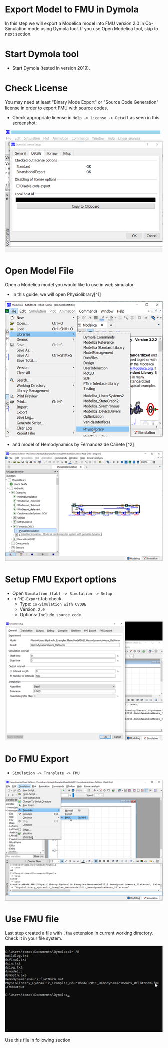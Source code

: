 
# Export Model to FMU in Dymola

In this step we will export a Modelica model into FMU version 2.0 in Co-Simulation mode using Dymola tool. If you use Open Modelica tool, skip to next section.
 
# Start Dymola tool

* Start Dymola (tested in version 2019).

# Check License

You may need at least "Binary Mode Export" or "Source Code Generation" license in order to export FMU with source codes.

* Check appropriate license in `Help -> License -> Detail` as seen in this screenshot:

![Dymola Licence](Dymola_License.png)


# Open Model File

Open a Modelica model you would like to use in web simulator. 
* In this guide, we will open Physiolibrary[^1]

![Dymola Physiolibrary](Dymola_Physiolibrary.png)


* and model of Hemodynamics by Fernandez de Cañete [^2] 

![Dymola_Fernandez](Dymola_CaneteModel.png)

# Setup FMU Export options
* Open `Simulation (tab) -> Simulation -> Setup`
* in `FMI-Export` tab check 
  * Type: `Co-Simulation with CVODE`
  * Version: `2.0`
  * Options: `Include source code`

![Dymola FMU Settings](Dymola_FMUSettings.png)

# Do FMU Export
  * `Simulation -> Translate -> FMU`

![Dymola FMU Export](Dymola_FMUExport.png)

# Use FMU file

Last step created a file with `.fmu` extension in current working directory.
Check it in your file system. 

![cmd FMUFile](cmd_FMUFile.png)


Use this file in following section
